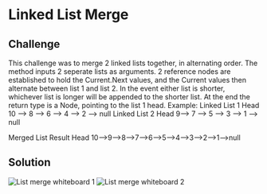 # Linked List Merge

## Challenge
This challenge was to merge 2 linked lists together, in alternating order. The method inputs 2 seperate lists as arguments. 2 reference nodes are established to hold the Current.Next values, and the Current values then alternate between list 1 and list 2. In the event either list is shorter, whichever list is longer will be appended to the shorter list. At the end the return type is a Node, pointing to the list 1 head.
Example:
Linked List 1
	Head 10 --> 8 --> 6 --> 4 --> 2 --> null
Linked List 2
	Head 9--> 7 --> 5 --> 3 --> 1 --> null

Merged List Result
Head 10-->9-->8-->7-->6-->5-->4-->3-->2-->1-->null


## Solution
![List merge whiteboard 1](../../Assets/LLMerge1.jpg)
![List merge whiteboard 2](../../Assets/LLMerge2.jpg)
